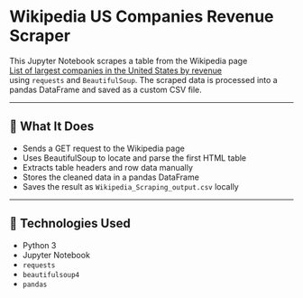 # Wikipedia US Companies Revenue Scraper

This Jupyter Notebook scrapes a table from the Wikipedia page  
[List of largest companies in the United States by revenue](https://en.wikipedia.org/wiki/List_of_largest_companies_in_the_United_States_by_revenue)  
using `requests` and `BeautifulSoup`. The scraped data is processed into a pandas DataFrame and saved as a custom CSV file.

---

## 📌 What It Does

- Sends a GET request to the Wikipedia page
- Uses BeautifulSoup to locate and parse the first HTML table
- Extracts table headers and row data manually
- Stores the cleaned data in a pandas DataFrame
- Saves the result as `Wikipedia_Scraping_output.csv` locally

---

## 🧰 Technologies Used

- Python 3
- Jupyter Notebook
- `requests`
- `beautifulsoup4`
- `pandas`
